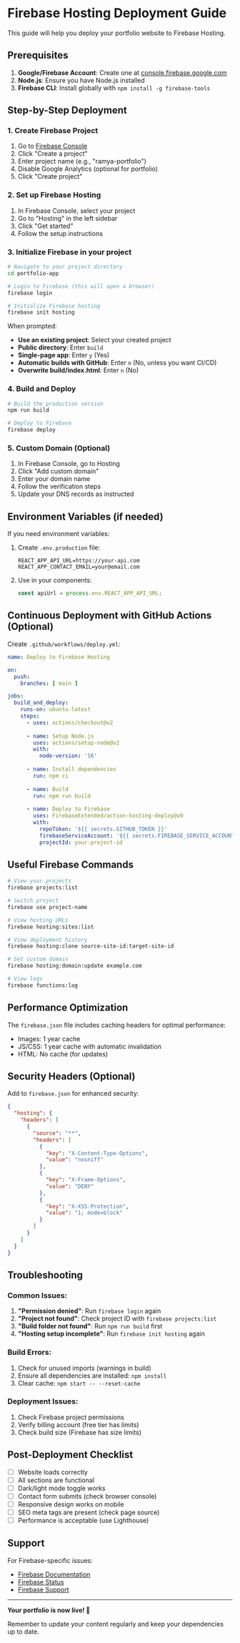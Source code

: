 # Firebase Hosting Deployment Guide

This guide will help you deploy your portfolio website to Firebase Hosting.

## Prerequisites

1. **Google/Firebase Account**: Create one at [console.firebase.google.com](https://console.firebase.google.com)
2. **Node.js**: Ensure you have Node.js installed
3. **Firebase CLI**: Install globally with `npm install -g firebase-tools`

## Step-by-Step Deployment

### 1. Create Firebase Project

1. Go to [Firebase Console](https://console.firebase.google.com)
2. Click "Create a project"
3. Enter project name (e.g., "ramya-portfolio")
4. Disable Google Analytics (optional for portfolio)
5. Click "Create project"

### 2. Set up Firebase Hosting

1. In Firebase Console, select your project
2. Go to "Hosting" in the left sidebar
3. Click "Get started"
4. Follow the setup instructions

### 3. Initialize Firebase in your project

```bash
# Navigate to your project directory
cd portfolio-app

# Login to Firebase (this will open a browser)
firebase login

# Initialize Firebase hosting
firebase init hosting
```

When prompted:
- **Use an existing project**: Select your created project
- **Public directory**: Enter `build`
- **Single-page app**: Enter `y` (Yes)
- **Automatic builds with GitHub**: Enter `n` (No, unless you want CI/CD)
- **Overwrite build/index.html**: Enter `n` (No)

### 4. Build and Deploy

```bash
# Build the production version
npm run build

# Deploy to Firebase
firebase deploy
```

### 5. Custom Domain (Optional)

1. In Firebase Console, go to Hosting
2. Click "Add custom domain"
3. Enter your domain name
4. Follow the verification steps
5. Update your DNS records as instructed

## Environment Variables (if needed)

If you need environment variables:

1. Create `.env.production` file:
   ```
   REACT_APP_API_URL=https://your-api.com
   REACT_APP_CONTACT_EMAIL=your@email.com
   ```

2. Use in your components:
   ```javascript
   const apiUrl = process.env.REACT_APP_API_URL;
   ```

## Continuous Deployment with GitHub Actions (Optional)

Create `.github/workflows/deploy.yml`:

```yaml
name: Deploy to Firebase Hosting

on:
  push:
    branches: [ main ]

jobs:
  build_and_deploy:
    runs-on: ubuntu-latest
    steps:
      - uses: actions/checkout@v2
      
      - name: Setup Node.js
        uses: actions/setup-node@v2
        with:
          node-version: '16'
          
      - name: Install dependencies
        run: npm ci
        
      - name: Build
        run: npm run build
        
      - name: Deploy to Firebase
        uses: FirebaseExtended/action-hosting-deploy@v0
        with:
          repoToken: '${{ secrets.GITHUB_TOKEN }}'
          firebaseServiceAccount: '${{ secrets.FIREBASE_SERVICE_ACCOUNT }}'
          projectId: your-project-id
```

## Useful Firebase Commands

```bash
# View your projects
firebase projects:list

# Switch project
firebase use project-name

# View hosting URLs
firebase hosting:sites:list

# View deployment history
firebase hosting:clone source-site-id:target-site-id

# Set custom domain
firebase hosting:domain:update example.com

# View logs
firebase functions:log
```

## Performance Optimization

The `firebase.json` file includes caching headers for optimal performance:
- Images: 1 year cache
- JS/CSS: 1 year cache with automatic invalidation
- HTML: No cache (for updates)

## Security Headers (Optional)

Add to `firebase.json` for enhanced security:

```json
{
  "hosting": {
    "headers": [
      {
        "source": "**",
        "headers": [
          {
            "key": "X-Content-Type-Options",
            "value": "nosniff"
          },
          {
            "key": "X-Frame-Options",
            "value": "DENY"
          },
          {
            "key": "X-XSS-Protection",
            "value": "1; mode=block"
          }
        ]
      }
    ]
  }
}
```

## Troubleshooting

### Common Issues:

1. **"Permission denied"**: Run `firebase login` again
2. **"Project not found"**: Check project ID with `firebase projects:list`
3. **"Build folder not found"**: Run `npm run build` first
4. **"Hosting setup incomplete"**: Run `firebase init hosting` again

### Build Errors:

1. Check for unused imports (warnings in build)
2. Ensure all dependencies are installed: `npm install`
3. Clear cache: `npm start -- --reset-cache`

### Deployment Issues:

1. Check Firebase project permissions
2. Verify billing account (free tier has limits)
3. Check build size (Firebase has size limits)

## Post-Deployment Checklist

- [ ] Website loads correctly
- [ ] All sections are functional
- [ ] Dark/light mode toggle works
- [ ] Contact form submits (check browser console)
- [ ] Responsive design works on mobile
- [ ] SEO meta tags are present (check page source)
- [ ] Performance is acceptable (use Lighthouse)

## Support

For Firebase-specific issues:
- [Firebase Documentation](https://firebase.google.com/docs/hosting)
- [Firebase Status](https://status.firebase.google.com/)
- [Firebase Support](https://firebase.google.com/support)

---

**Your portfolio is now live! 🎉**

Remember to update your content regularly and keep your dependencies up to date.